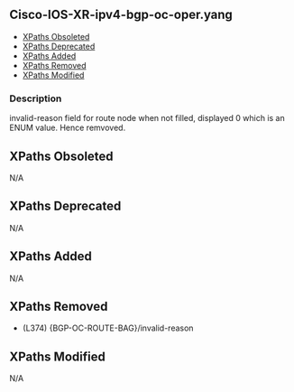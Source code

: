 ## Cisco-IOS-XR-ipv4-bgp-oc-oper.yang

- [XPaths Obsoleted](#xpaths-obsoleted)
- [XPaths Deprecated](#xpaths-deprecated)
- [XPaths Added](#xpaths-added)
- [XPaths Removed](#xpaths-removed)
- [XPaths Modified](#xpaths-modified)

### Description

invalid-reason field for route node when not filled, displayed 0 which is an ENUM value. Hence remvoved.

## XPaths Obsoleted

N/A

## XPaths Deprecated

N/A

## XPaths Added

N/A

## XPaths Removed

- (L374)	{BGP-OC-ROUTE-BAG}/invalid-reason

## XPaths Modified

N/A

